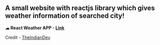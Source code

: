 ## A small website with reactjs library which gives weather information of searched city!

**☁ React Weather APP - [Link](http://KaranPatel1005.github.io/react-weather-app)**

Credit - [TheIndianDev](https://www.youtube.com/c/TheIndianDev)
